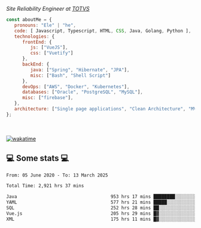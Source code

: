 <p><em>Site Reliability Engineer at <a href="https://www.totvs.com/">TOTVS</a></br>
</em></p>


```javascript
const aboutMe = {
   pronouns: "Ele" | "he",
   code: [ Javascript, Typescript, HTML, CSS, Java, Golang, Python ],
   technologies: {
      frontEnd: {
         js: ["VueJS"],
         css: ["Vuetify"]
      },
      backEnd: {
         java: ["Spring", "Hibernate", "JPA"],
         misc: ["Bash", "Shell Script"]
      },
      devOps: ["AWS", "Docker", "Kubernetes"],
      databases: ["Oracle", "PostgreSQL", "MySQL"],
      misc: ["firebase"],
   },
   architecture: ["Single page applications", "Clean Architecture", "MVC", "Microservices"],
};
```
</br></br>
[![wakatime](https://wakatime.com/badge/user/a3a8ed06-d304-4d6b-bc86-4adc418cdea7.svg)](https://wakatime.com/@a3a8ed06-d304-4d6b-bc86-4adc418cdea7)
<h2>💻 Some stats 💻</h2>

<!--START_SECTION:waka-->

```txt
From: 05 June 2020 - To: 13 March 2025

Total Time: 2,921 hrs 37 mins

Java                                   953 hrs 17 mins ████████░░░░░░░░░░░░░░░░░   32.63 %
YAML                                   577 hrs 21 mins █████░░░░░░░░░░░░░░░░░░░░   19.76 %
SQL                                    252 hrs 28 mins ██░░░░░░░░░░░░░░░░░░░░░░░   08.64 %
Vue.js                                 205 hrs 29 mins █▓░░░░░░░░░░░░░░░░░░░░░░░   07.03 %
XML                                    175 hrs 11 mins █▓░░░░░░░░░░░░░░░░░░░░░░░   06.00 %
```

<!--END_SECTION:waka-->
